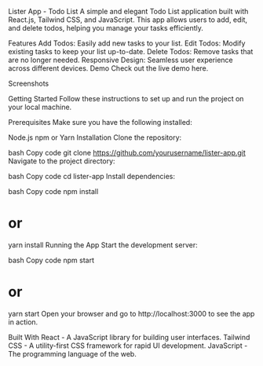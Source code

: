 Lister App - Todo List
A simple and elegant Todo List application built with React.js, Tailwind CSS, and JavaScript. This app allows users to add, edit, and delete todos, helping you manage your tasks efficiently.

Features
Add Todos: Easily add new tasks to your list.
Edit Todos: Modify existing tasks to keep your list up-to-date.
Delete Todos: Remove tasks that are no longer needed.
Responsive Design: Seamless user experience across different devices.
Demo
Check out the live demo here.

Screenshots


Getting Started
Follow these instructions to set up and run the project on your local machine.

Prerequisites
Make sure you have the following installed:

Node.js
npm or Yarn
Installation
Clone the repository:

bash
Copy code
git clone https://github.com/yourusername/lister-app.git
Navigate to the project directory:

bash
Copy code
cd lister-app
Install dependencies:

bash
Copy code
npm install
# or
yarn install
Running the App
Start the development server:

bash
Copy code
npm start
# or
yarn start
Open your browser and go to http://localhost:3000 to see the app in action.

Built With
React - A JavaScript library for building user interfaces.
Tailwind CSS - A utility-first CSS framework for rapid UI development.
JavaScript - The programming language of the web.
